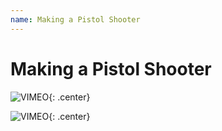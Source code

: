 ```yaml
---
name: Making a Pistol Shooter
---
```


# Making a Pistol Shooter

![VIMEO](../../assets/placeholder_720p.png "379502469"){: .center}

![VIMEO](../../assets/placeholder_720p.png "379502503"){: .center}
